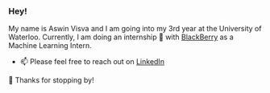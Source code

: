 ### Hey!

My name is Aswin Visva and I am going into my 3rd year at the University of Waterloo. Currently, I am doing an internship :briefcase: with [BlackBerry](https://www.blackberry.com/us/en) as a Machine Learning Intern.

- 📫 Please feel free to reach out on [LinkedIn](https://www.linkedin.com/in/aswinvisva/)

:clinking_glasses: Thanks for stopping by!
